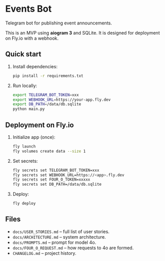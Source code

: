 # Events Bot

Telegram bot for publishing event announcements.

This is an MVP using **aiogram 3** and SQLite. It is designed for deployment on
Fly.io with a webhook.

## Quick start

1. Install dependencies:
   ```bash
   pip install -r requirements.txt
   ```
2. Run locally:
   ```bash
   export TELEGRAM_BOT_TOKEN=xxx
   export WEBHOOK_URL=https://your-app.fly.dev
   export DB_PATH=/data/db.sqlite
   python main.py
   ```

## Deployment on Fly.io

1. Initialize app (once):
   ```bash
   fly launch
   fly volumes create data --size 1
   ```
2. Set secrets:
   ```bash
   fly secrets set TELEGRAM_BOT_TOKEN=xxx
   fly secrets set WEBHOOK_URL=https://<app>.fly.dev
   fly secrets set FOUR_O_TOKEN=xxxxx
   fly secrets set DB_PATH=/data/db.sqlite
   ```
3. Deploy:
   ```bash
   fly deploy
   ```

## Files
- `docs/USER_STORIES.md` – full list of user stories.
- `docs/ARCHITECTURE.md` – system architecture.
- `docs/PROMPTS.md` – prompt for model 4o.
- `docs/FOUR_O_REQUEST.md` – how requests to 4o are formed.
- `CHANGELOG.md` – project history.

